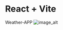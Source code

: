 # React + Vite

Weather-APP
![image_alt](https://github.com/sagrariomontserrat/aws-s3-cdn-weatherapp/blob/2871c33ea4b98dac89fa7793044796f2d3494b82/Screen%20Shot%202025-03-10%20at%202.18.58%20p.m..png)
